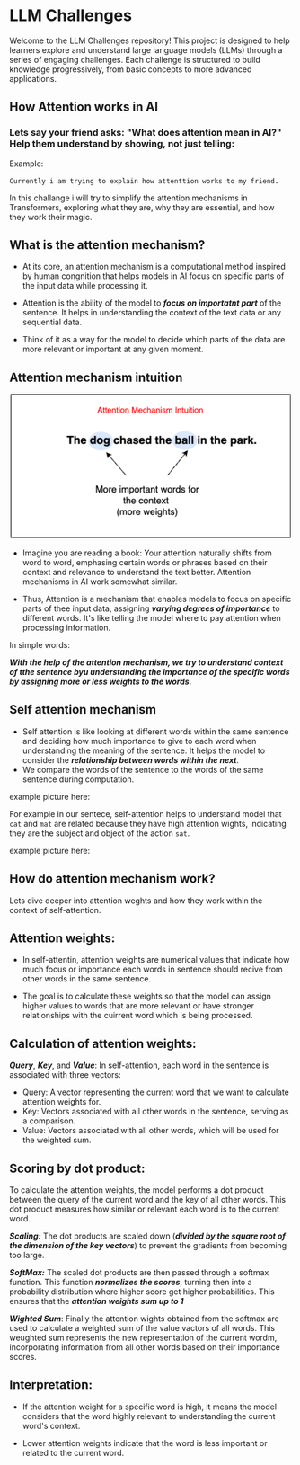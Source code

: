  # LLM Challenges

Welcome to the LLM Challenges repository! This project is designed to help learners explore and understand large language models (LLMs) through a series of engaging challenges. Each challenge is structured to build knowledge progressively, from basic concepts to more advanced applications.

## How Attention works in AI
### Lets say your friend asks: "What does attention mean in AI?" Help them understand by showing, not just telling:
Example:
```
Currently i am trying to explain how attenttion works to my friend.
```
In this challange i will try to simplify the attention mechanisms in Transformers, exploring what they are, why they are essential, and how they work their magic.

## What is the attention mechanism?

* At its core, an attention mechanism is a computational method inspired by human congnition that helps models in AI focus on specific parts of the input data while processing it.

* Attention is the ability of the model to ***focus on importatnt part*** of the sentence. It helps in understanding the context of the text data or any sequential data. 

* Think of it as a way for the model to decide which parts of the data are more relevant or important at any given moment.


## Attention mechanism intuition 

<p align="center">
  <img src="https://raw.githubusercontent.com/YusuCoder/LLM-challenges/main/example.png" alt="Example" width="500"/>
</p>

* Imagine you are reading a book: Your attention naturally shifts from word to word, emphasing certain words or phrases based on their context and relevance to understand the text better. Attention mechanisms in AI work somewhat similar.

* Thus, Attention is a mechanism that enables models to focus on specific parts of thee input data, assigning ***varying degrees of importance*** to different words. It's like telling the model where to pay attention when processing information.

In simple words:

***With the help of the attention mechanism, we try to understand context of tthe sentence byu understanding the importance of the specific words by assigning more or less weights to the words.***


## Self attention mechanism

* Self attention is like looking at different words within the same sentence and deciding how much importance to give to each word when understanding the meaning of the sentence. It helps the model to consider the ***relationship between words within the next***.
* We compare the words of the sentence to the words of the same sentence during computation.

example picture here: 

For example in our sentece, self-attention helps to understand model that ```cat``` and ```mat``` are related because they have high attention wights, indicating they are the subject and object of the action ```sat```.

example picture here:



## How do attention mechanism work?
Lets dive deeper into attention weghts and how they work within the context of self-attention.

## Attention weights:
* In self-attentin, attention weights are numerical values that indicate how much focus or importance each words in sentence should recive from other words in the same sentence.

* The goal is to calculate these weights so that the model can assign higher values to words that are more relevant or have stronger relationships with the cuirrent word which is being processed.

## Calculation of attention weights:
***Query***, ***Key***, and ***Value***: In self-attention, each word in the sentence is associated with three vectors:

* Query: A vector representing the current word that we want to calculate attention weights for.
* Key: Vectors associated with all other words in the sentence, serving as a comparison.
* Value: Vectors associated with all other words, which will be used for the weighted sum.

## Scoring by dot product:
To calculate the attention weights, the model performs a dot product between the query of the current word and the key of all other words. This dot product measures how similar or relevant each word is to the current word.

***Scaling:*** The dot products are scaled down (***divided by the square root of the dimension of the key vectors***) to prevent the gradients from becoming too large.


***SoftMax:***  The scaled dot products are then passed through a softmax function. This function ***normalizes the scores***, turning then into a probability distribution where higher score get higher probabilities. This ensures that the ***attention weights sum up to 1***


***Wighted Sum***: Finally the attention wights obtained from the softmax are used to calculate a weighted sum of the value vactors of all words. This weughted sum represents the new representation of the current wordm, incorporating information from all other words based on their importance scores.



## Interpretation:
* If the attention weight for a specific word is high, it means the model considers that the word highly relevant to understanding the current word's context.

* Lower attention weights indicate that the word is less important or related to the current word.
